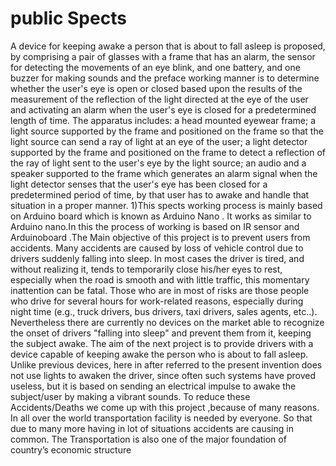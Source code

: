 # public Spects
A device for keeping awake a person that is about to fall asleep is proposed, by comprising a pair of glasses with a frame that has an alarm, the sensor for detecting the movements of an eye blink, and one battery, and one buzzer for making sounds and the preface working manner is to determine whether the user's eye is open or closed based upon the results of the measurement of the reflection of the light directed at the eye of the user and activating an alarm when the user's eye is closed for a predetermined length of time. The apparatus includes: a head mounted eyewear frame; a light source supported by the frame and positioned on the frame so that the light source can send a ray of light at an eye of the user; a light detector supported by the frame and positioned on the frame to detect a reflection of the ray of light sent to the user's eye by the light source; an audio and a speaker supported to the frame which generates an alarm signal when the light detector senses that the user's eye has been closed for a predetermined period of time, by that user has to awake and handle that situation in a proper manner. 
1)This spects working process is mainly based on Arduino board which  is known as Arduino Nano . It works as similar to Arduino nano.In this  the process of working is based on IR sensor and  Arduinoboard .The Main objective of this project is to prevent users from accidents. Many accidents are caused by loss of vehicle control due to drivers suddenly falling into sleep. In most cases the driver is tired, and without realizing it, tends to temporarily close his/her eyes to rest, especially when the road is smooth and with little traffic, this momentary inattention can be fatal. Those who are in most of risks are those people who drive for several hours for work-related reasons, especially during night time (e.g., truck drivers, bus drivers, taxi drivers, sales agents, etc..). Nevertheless there are currently no devices on the market able to recognize the onset of drivers "falling into sleep" and prevent them from it, keeping the subject awake.
The aim of the next project is to provide drivers with a device capable of keeping awake the person who is about to fall asleep.
Unlike previous devices, here in after referred to the present invention does not use lights to awaken the driver, since often such systems have proved useless, but it is based on sending an electrical impulse to awake the subject/user by making a vibrant sounds.
To reduce these Accidents/Deaths we come up with this project ,because of many reasons. In all over the world transportation facility is needed by everyone. So that due to many more having in lot of situations accidents are causing in common. The Transportation is also one of the major foundation of country’s economic structure
